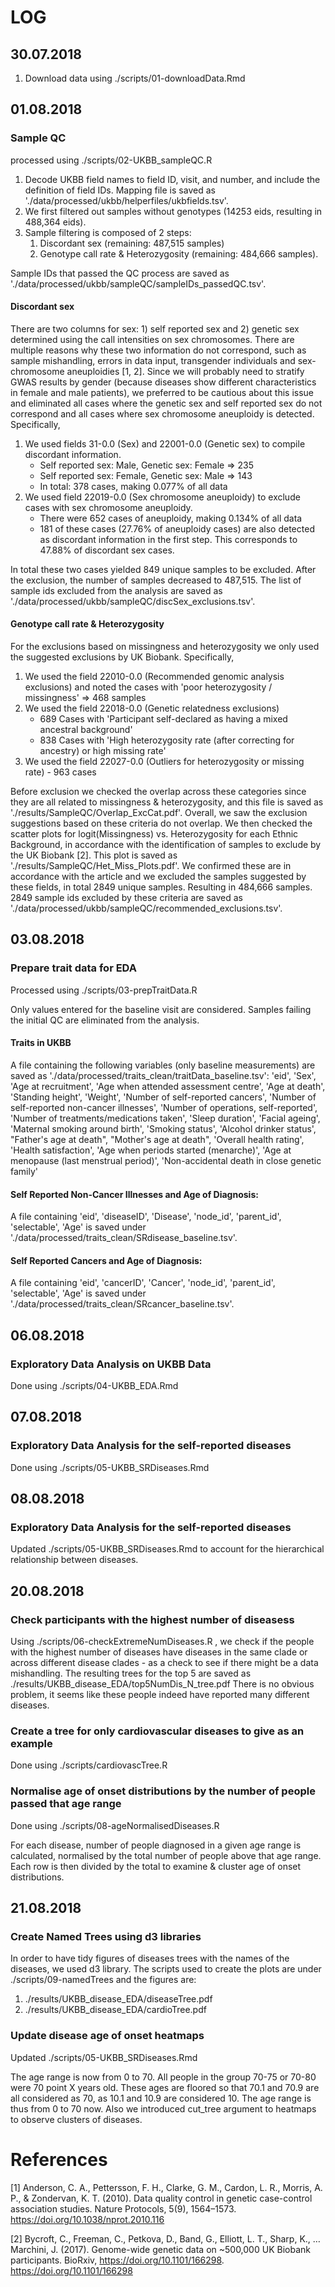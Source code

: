 # LOG

## 30.07.2018

1. Download data using ./scripts/01-downloadData.Rmd

## 01.08.2018

### Sample QC

processed using ./scripts/02-UKBB_sampleQC.R

1. Decode UKBB field names to field ID, visit, and number, and include the definition of field IDs. Mapping file is saved as './data/processed/ukbb/helperfiles/ukbfields.tsv'.
2. We first filtered out samples without genotypes (14253 eids, resulting in 488,364 eids).
3. Sample filtering is composed of 2 steps:
    1. Discordant sex (remaining: 487,515 samples)
    2. Genotype call rate & Heterozygosity (remaining: 484,666 samples).
    
Sample IDs that passed the QC process are saved as './data/processed/ukbb/sampleQC/sampleIDs_passedQC.tsv'.


#### Discordant sex

There are two columns for sex: 1) self reported sex and 2) genetic sex determined using the call intensities on sex chromosomes. There are multiple reasons why these two information do not correspond, such as sample mishandling, errors in data input, transgender individuals and sex-chromosome aneuploidies [1, 2]. Since we will probably need to stratify GWAS results by gender (because diseases show different characteristics in female and male patients), we preferred to be cautious about this issue and eliminated all cases where the genetic sex and self reported sex do not correspond and all cases where sex chromosome aneuploidy is detected. Specifically,

1. We used fields 31-0.0 (Sex) and 22001-0.0 (Genetic sex) to compile discordant information. 
    * Self reported sex: Male, Genetic sex: Female => 235
    * Self reported sex: Female, Genetic sex: Male => 143
    * In total: 378 cases, making 0.077% of all data
2. We used field 22019-0.0 (Sex chromosome aneuploidy) to exclude cases with sex chromosome aneuploidy. 
    * There were 652 cases of aneuploidy, making 0.134% of all data
    * 181 of these cases (27.76% of aneuploidy cases) are also detected as discordant information in the first step. This corresponds to 47.88% of discordant sex cases.
    
In total these two cases yielded 849 unique samples to be excluded. After the exclusion, the number of samples decreased to 487,515. The list of sample ids excluded from the analysis are saved as './data/processed/ukbb/sampleQC/discSex_exclusions.tsv'.

#### Genotype call rate & Heterozygosity

For the exclusions based on missingness and heterozygosity we only used the suggested exclusions by UK Biobank. Specifically,

1. We used the field 22010-0.0 (Recommended genomic analysis exclusions) and noted the cases with 'poor heterozygosity / missingness' => 468 samples
2. We used the field 22018-0.0 (Genetic relatedness exclusions)
    * 689 Cases with 'Participant self-declared as having a mixed ancestral background'
    * 838 Cases with 'High heterozygosity rate (after correcting for ancestry) or high missing rate'
3. We used the field 22027-0.0 (Outliers for heterozygosity or missing rate) - 963 cases

Before exclusion we checked the overlap across these categories since they are all related to missingness & heterozygosity, and this file is saved as './results/SampleQC/Overlap_ExcCat.pdf'. Overall, we saw the exclusion suggestions based on these criteria do not overlap. We then checked the scatter plots for logit(Missingness) vs. Heterozygosity for each Ethnic Background, in accordance with the identification of samples to exclude by the UK Biobank [2]. This plot is saved as
'./results/SampleQC/Het_Miss_Plots.pdf'. We confirmed these are in accordance with the article and we excluded the samples suggested by these fields, in total 2849 unique samples. Resulting in 484,666 samples. 2849 sample ids excluded by these criteria are saved as './data/processed/ukbb/sampleQC/recommended_exclusions.tsv'.

## 03.08.2018

### Prepare trait data for EDA

Processed using ./scripts/03-prepTraitData.R

Only values entered for the baseline visit are considered. Samples failing the initial QC are eliminated from the analysis.

#### Traits in UKBB

A file containing the following variables (only baseline measurements) are saved as './data/processed/traits_clean/traitData_baseline.tsv':
'eid', 'Sex', 'Age at recruitment', 'Age when attended assessment centre', 'Age at death', 'Standing height', 'Weight', 'Number of self-reported cancers', 'Number of self-reported non-cancer illnesses', 'Number of operations, self-reported', 'Number of treatments/medications taken', 'Sleep duration', 'Facial ageing', 'Maternal smoking around birth', 'Smoking status', 'Alcohol drinker status', "Father's age at death", "Mother's age at death", 'Overall health rating', 'Health satisfaction', 'Age when periods started (menarche)', 'Age at menopause (last menstrual period)', 'Non-accidental death in close genetic family'

#### Self Reported Non-Cancer Illnesses and Age of Diagnosis:

A file containing 'eid', 'diseaseID', 'Disease', 'node_id', 'parent_id', 'selectable', 'Age' is saved under './data/processed/traits_clean/SRdisease_baseline.tsv'.

#### Self Reported Cancers and Age of Diagnosis:

A file containing 'eid', 'cancerID', 'Cancer', 'node_id', 'parent_id', 'selectable', 'Age' is saved under './data/processed/traits_clean/SRcancer_baseline.tsv'.

## 06.08.2018

### Exploratory Data Analysis on UKBB Data

Done using ./scripts/04-UKBB_EDA.Rmd

## 07.08.2018

### Exploratory Data Analysis for the self-reported diseases

Done using ./scripts/05-UKBB_SRDiseases.Rmd

## 08.08.2018

### Exploratory Data Analysis for the self-reported diseases

Updated ./scripts/05-UKBB_SRDiseases.Rmd to account for the hierarchical relationship between diseases.
 
## 20.08.2018

### Check participants with the highest number of diseasess

Using ./scripts/06-checkExtremeNumDiseases.R , we check if the people with the highest number of diseases have diseases in the same clade or across different disease clades - as a check to see if there might be a data mishandling. The resulting trees for the top 5 are saved as ./results/UKBB_disease_EDA/top5NumDis_N_tree.pdf There is no obvious problem, it seems like these people indeed have reported many different diseases. 

### Create a tree for only cardiovascular diseases to give as an example

Done using ./scripts/cardiovascTree.R

### Normalise age of onset distributions by the number of people passed that age range

Done using ./scripts/08-ageNormalisedDiseases.R

For each disease, number of people diagnosed in a given age range is calculated, normalised by the total number of people above that age range. Each row is then divided by the total to examine & cluster age of onset distributions. 

## 21.08.2018

### Create Named Trees using d3 libraries

In order to have tidy figures of diseases trees with the names of the diseases, we used d3 library. The scripts used to create the plots are under ./scripts/09-namedTrees and the figures are: 

1. ./results/UKBB_disease_EDA/diseaseTree.pdf
2. ./results/UKBB_disease_EDA/cardioTree.pdf

### Update disease age of onset heatmaps

Updated ./scripts/05-UKBB_SRDiseases.Rmd 

The age range is now from 0 to 70. All people in the group 70-75 or 70-80 were 70 point X years old. These ages are floored so that 70.1 and 70.9 are all considered as 70, as 10.1 and 10.9 are considered 10. The age range is thus from 0 to 70 now. 
Also we introduced cut_tree argument to heatmaps to observe clusters of diseases.

# References

[1] Anderson, C. A., Pettersson, F. H., Clarke, G. M., Cardon, L. R., Morris, A. P., & Zondervan, K. T. (2010). Data quality control in genetic case-control association studies. Nature Protocols, 5(9), 1564–1573. https://doi.org/10.1038/nprot.2010.116

[2] Bycroft, C., Freeman, C., Petkova, D., Band, G., Elliott, L. T., Sharp, K., … Marchini, J. (2017). Genome-wide genetic data on ~500,000 UK Biobank participants. BioRxiv, https://doi.org/10.1101/166298. https://doi.org/10.1101/166298
